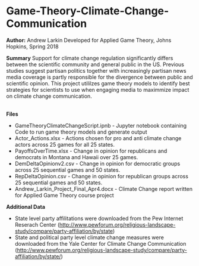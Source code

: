 # Game-Theory-Climate-Change-Communication

**Author:** Andrew Larkin
Developed for Applied Game Theory, Johns Hopkins, Spring 2018

**Summary**
Support for climate change regulation significantly differs between the scientific community and general public in the US.  Previous studies suggest partisan politics together with increasingly partisan news media coverage is partly responsible for the divergence between public and scientific opinion.  This project utililzes game theory models to identify best strategies for scientists to use when engaging media to maximmize impact on climate change communication.   
<br>

**Files**
- GameTheoryClimateChangeScript.ipnb - Jupyter notebook containing Code to run game theory models and generate output
- Actor_Actions.xlsx - Actions chosen for pro and anti climate change actors across 25 games for all 25 states.
- PayoffsOverTime.xlsx - Change in opinion for republicans and democrats in Montana and Hawaii over 25 games.
- DemDeltaOpinionv2.csv - Change in opinion for democratic groups across 25 sequential games and 50 states.
- RepDeltaOpinion.csv - Change in opinion for republican groups across 25 sequential games and 50 states.
- Andrew_Larkin_Project_Final_Apr4.docx - Climate Change report written for Applied Game Theory course project


**Additional Data**
- State level party affilitations were downloaded from the Pew Internet Reserach Center (http://www.pewforum.org/religious-landscape-study/compare/party-affiliation/by/state)
- State and political party level climate change measures were downloaded from the Yale Center for Climate Change Communication (http://www.pewforum.org/religious-landscape-study/compare/party-affiliation/by/state/)

